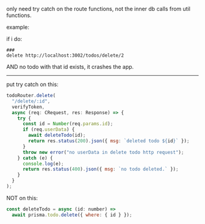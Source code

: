 only need try catch on the route functions, not the inner db calls from util functions.

example:

if i do:

```
###
delete http://localhost:3002/todos/delete/2
```

AND no todo with that id exists, it crashes the app.

---

put try catch on this:

```js
todoRouter.delete(
  "/delete/:id",
  verifyToken,
  async (req: CRequest, res: Response) => {
    try {
      const id = Number(req.params.id);
      if (req.userData) {
        await deleteTodo(id);
        return res.status(200).json({ msg: `deleted todo ${id}` });
      }
      throw new error("no userData in delete todo http request");
    } catch (e) {
      console.log(e);
      return res.status(400).json({ msg: `no todo deleted.` });
    }
  }
);
```

NOT on this:

```js
const deleteTodo = async (id: number) =>
  await prisma.todo.delete({ where: { id } });
```
